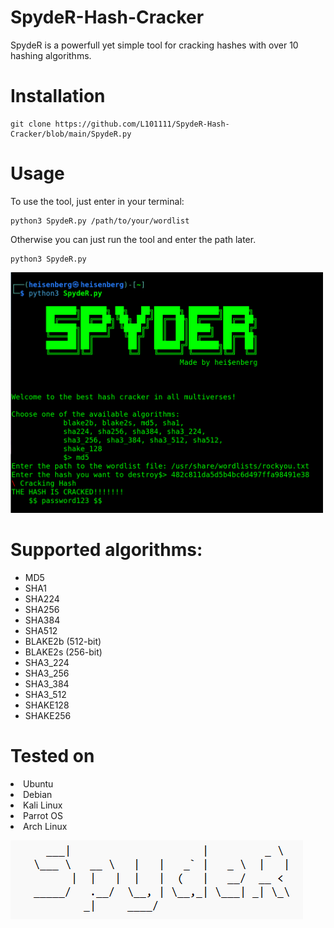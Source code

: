 # SpydeR-Hash-Cracker


SpydeR is a powerfull yet simple tool for cracking hashes with over 10 hashing algorithms.
# Installation
```
git clone https://github.com/L101111/SpydeR-Hash-Cracker/blob/main/SpydeR.py
```
# Usage
To use the tool, just enter in your terminal:

    python3 SpydeR.py /path/to/your/wordlist

Otherwise you can just run the tool and enter the path later.
    
    python3 SpydeR.py 
    
<img src="https://github.com/L101111/SpydeR-Hash-Cracker/blob/main/screen.png" width="500px"/>


# Supported algorithms: 
<ul> 
<li>MD5</li>
<li>SHA1</li>
<li>SHA224</li>
<li>SHA256</li>
<li>SHA384</li>
<li>SHA512</li>
<li>BLAKE2b (512-bit)</li>
<li>BLAKE2s (256-bit)</li>
<li>SHA3_224</li>
<li>SHA3_256</li>
<li>SHA3_384</li>
<li>SHA3_512</li>
<li>SHAKE128</li>
<li>SHAKE256</li>
</ul>

# Tested on
<li>Ubuntu</li>
<li>Debian</li>
<li>Kali Linux</li>
<li>Parrot OS</li>
<li>Arch Linux</li>


![Logo](https://github.com/L101111/SpydeR-Hash-Cracker/blob/main/logo)
